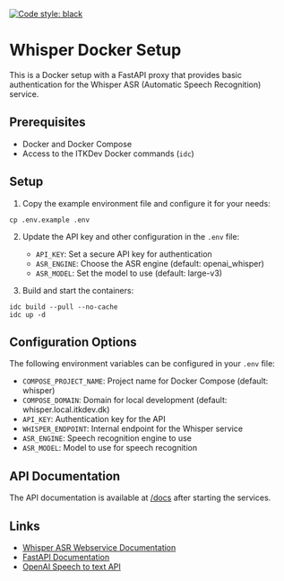 [![Code style: black](https://img.shields.io/badge/code%20style-black-000000.svg)](https://github.com/psf/black)

# Whisper Docker Setup

This is a Docker setup with a FastAPI proxy that provides basic authentication for the Whisper ASR (Automatic Speech Recognition) service.

## Prerequisites

- Docker and Docker Compose
- Access to the ITKDev Docker commands (`idc`)

## Setup

1. Copy the example environment file and configure it for your needs:
```shell
cp .env.example .env
``` 

2. Update the API key and other configuration in the `.env` file:
   - `API_KEY`: Set a secure API key for authentication
   - `ASR_ENGINE`: Choose the ASR engine (default: openai_whisper)
   - `ASR_MODEL`: Set the model to use (default: large-v3)

3. Build and start the containers:
```shell
idc build --pull --no-cache
idc up -d
``` 

## Configuration Options

The following environment variables can be configured in your `.env` file:

- `COMPOSE_PROJECT_NAME`: Project name for Docker Compose (default: whisper)
- `COMPOSE_DOMAIN`: Domain for local development (default: whisper.local.itkdev.dk)
- `API_KEY`: Authentication key for the API
- `WHISPER_ENDPOINT`: Internal endpoint for the Whisper service
- `ASR_ENGINE`: Speech recognition engine to use
- `ASR_MODEL`: Model to use for speech recognition

## API Documentation

The API documentation is available at [/docs](/docs) after starting the services.

## Links

* [Whisper ASR Webservice Documentation](https://ahmetoner.com/whisper-asr-webservice/endpoints/)
* [FastAPI Documentation](https://fastapi.tiangolo.com/)
* [OpenAI Speech to text API](https://platform.openai.com/docs/guides/speech-to-text)
